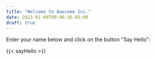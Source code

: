 ```yaml
---
title: "Welcome to Awesome Inc."
date: 2023-01-09T09:46:16-05:00
draft: true
---
```


Enter your name below and click on the button "Say Hello":

{{< sayHello >}}

